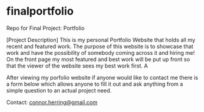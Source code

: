 # finalportfolio
Repo for Final Project: Portfolio

[Project Description] 
This is my personal Portfolio Website that holds all my recent and featured work. The purpose of this website is to showcase that work and have the possibility of somebody coming across it and hiring me! On the front page my most featured and best work will be put up front so that the viewer of the website sees my best work first. A

After viewing my porfolio website if anyone would like to contact me there is a form below which allows anyone to fill it out and ask anything from a simple question to an actual project need.

Contact: connor.herring@gmail.com
